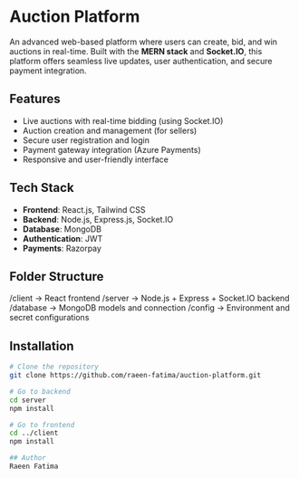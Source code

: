 #  Auction Platform

An advanced web-based platform where users can create, bid, and win auctions in real-time. Built with the **MERN stack** and **Socket.IO**, this platform offers seamless live updates, user authentication, and secure payment integration.

##  Features

- Live auctions with real-time bidding (using Socket.IO)
- Auction creation and management (for sellers)
- Secure user registration and login
- Payment gateway integration (Azure Payments)
- Responsive and user-friendly interface

##  Tech Stack

- **Frontend**: React.js, Tailwind CSS
- **Backend**: Node.js, Express.js, Socket.IO
- **Database**: MongoDB
- **Authentication**: JWT
- **Payments**: Razorpay

##  Folder Structure
/client → React frontend
/server → Node.js + Express + Socket.IO backend
/database → MongoDB models and connection
/config → Environment and secret configurations


##  Installation

```bash
# Clone the repository
git clone https://github.com/raeen-fatima/auction-platform.git

# Go to backend
cd server
npm install

# Go to frontend
cd ../client
npm install

## Author
Raeen Fatima
